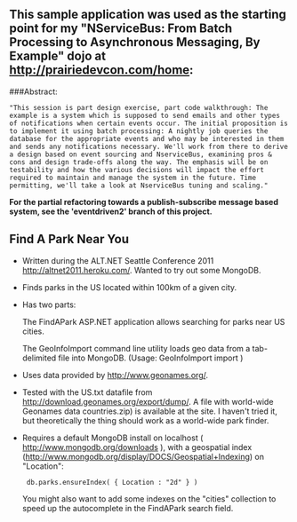## This sample application was used as the starting point for my "NServiceBus: From Batch Processing to Asynchronous Messaging, By Example" dojo at http://prairiedevcon.com/home:

###Abstract:

    "This session is part design exercise, part code walkthrough: The example is a system which is supposed to send emails and other types of notifications when certain events occur. The initial proposition is to implement it using batch processing: A nightly job queries the database for the appropriate events and who may be interested in them and sends any notifications necessary. We'll work from there to derive a design based on event sourcing and NserviceBus, examining pros & cons and design trade-offs along the way. The emphasis will be on testability and how the various decisions will impact the effort required to maintain and manage the system in the future. Time permitting, we'll take a look at NserviceBus tuning and scaling."

**For the partial refactoring towards a publish-subscribe message based system, see the 'eventdriven2' branch of this project.**

## Find A Park Near You

* Written during the ALT.NET Seattle Conference 2011 http://altnet2011.heroku.com/. Wanted to try out some MongoDB. 

* Finds parks in the US located within 100km of a given city.

* Has two parts: 

	The FindAPark ASP.NET application allows searching for parks near US cities. 
	
	The GeoInfoImport command line utility loads geo data from a tab-delimited file into MongoDB. 
	(Usage: GeoInfoImport import <filename>)

* Uses data provided by http://www.geonames.org/.

* Tested with the US.txt datafile from http://download.geonames.org/export/dump/. A file with world-wide Geonames data countries.zip) is available at the site. I haven't tried it, but theoretically the thing should work as a world-wide park finder. 

* Requires a default MongoDB install on localhost ( http://www.mongodb.org/downloads ), with a geospatial index (http://www.mongodb.org/display/DOCS/Geospatial+Indexing) on "Location":

       db.parks.ensureIndex( { Location : "2d" } )

  You might also want to add some indexes on the "cities" collection to speed up the autocomplete in the FindAPark search field.

